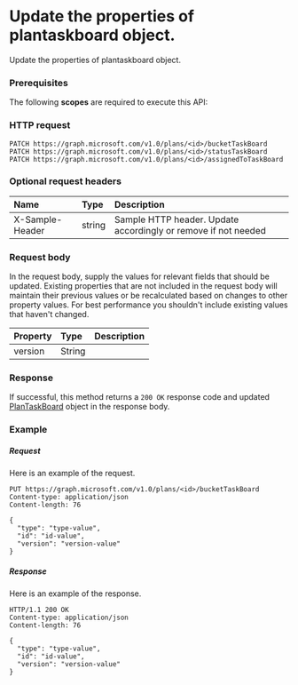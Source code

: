 # Update the properties of plantaskboard object.

Update the properties of plantaskboard object.
### Prerequisites
The following **scopes** are required to execute this API: 
### HTTP request
<!-- { "blockType": "ignored" } -->
```http
PATCH https://graph.microsoft.com/v1.0/plans/<id>/bucketTaskBoard
PATCH https://graph.microsoft.com/v1.0/plans/<id>/statusTaskBoard
PATCH https://graph.microsoft.com/v1.0/plans/<id>/assignedToTaskBoard
```
### Optional request headers
| Name       | Type | Description|
|:-----------|:------|:----------|
| X-Sample-Header  | string  | Sample HTTP header. Update accordingly or remove if not needed|

### Request body
In the request body, supply the values for relevant fields that should be updated. Existing properties that are not included in the request body will maintain their previous values or be recalculated based on changes to other property values. For best performance you shouldn't include existing values that haven't changed.

| Property	   | Type	|Description|
|:---------------|:--------|:----------|
|version|String||

### Response
If successful, this method returns a `200 OK` response code and updated [PlanTaskBoard](../resources/plantaskboard.md) object in the response body.
### Example
##### Request
Here is an example of the request.
<!-- {
  "blockType": "request",
  "name": "update_plantaskboard"
}-->
```http
PUT https://graph.microsoft.com/v1.0/plans/<id>/bucketTaskBoard
Content-type: application/json
Content-length: 76

{
  "type": "type-value",
  "id": "id-value",
  "version": "version-value"
}
```
##### Response
Here is an example of the response.
<!-- {
  "blockType": "response",
  "truncated": false,
  "@odata.type": "microsoft.graph.plantaskboard"
} -->
```http
HTTP/1.1 200 OK
Content-type: application/json
Content-length: 76

{
  "type": "type-value",
  "id": "id-value",
  "version": "version-value"
}
```

<!-- uuid: 8fcb5dbc-d5aa-4681-8e31-b001d5168d79
2015-10-25 14:57:30 UTC -->
<!-- {
  "type": "#page.annotation",
  "description": "Update the properties of plantaskboard object.",
  "keywords": "",
  "section": "documentation",
  "tocPath": ""
}-->